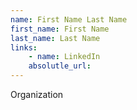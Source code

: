 ```yaml
---
name: First Name Last Name
first_name: First Name
last_name: Last Name
links:
	- name: LinkedIn
	absolutle_url:
---
```

Organization

